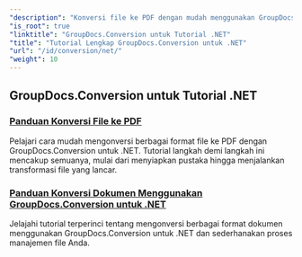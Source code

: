 ```yaml
---
"description": "Konversi file ke PDF dengan mudah menggunakan GroupDocs.Conversion untuk .NET. Sederhanakan pengelolaan dokumen dengan opsi yang dapat disesuaikan."
"is_root": true
"linktitle": "GroupDocs.Conversion untuk Tutorial .NET"
"title": "Tutorial Lengkap GroupDocs.Conversion untuk .NET"
"url": "/id/conversion/net/"
"weight": 10
---
```


## GroupDocs.Conversion untuk Tutorial .NET
### [Panduan Konversi File ke PDF](./guide-to-file-conversion-to-pdf/)
Pelajari cara mudah mengonversi berbagai format file ke PDF dengan GroupDocs.Conversion untuk .NET. Tutorial langkah demi langkah ini mencakup semuanya, mulai dari menyiapkan pustaka hingga menjalankan transformasi file yang lancar.
### [Panduan Konversi Dokumen Menggunakan GroupDocs.Conversion untuk .NET](./guide-to-document-conversion/)
Jelajahi tutorial terperinci tentang mengonversi berbagai format dokumen menggunakan GroupDocs.Conversion untuk .NET dan sederhanakan proses manajemen file Anda.